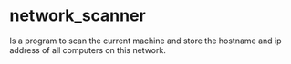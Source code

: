 # network_scanner
Is a program to scan the current machine and store the hostname and ip address of all computers on this network.
